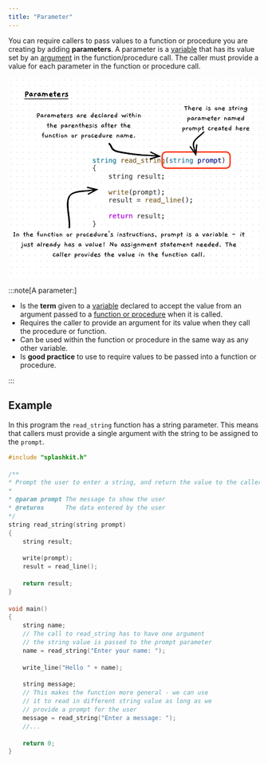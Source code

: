 ```yaml
---
title: "Parameter"
---
```


You can require callers to pass values to a function or procedure you are creating by adding **parameters**. A parameter is a [variable](/book/part-1-instructions/1-sequence-and-data/1-concepts/07-variable) that has its value set by an [argument](/book/part-1-instructions/1-sequence-and-data/1-concepts/02-method#arguments) in the function/procedure call. The caller must provide a value for each parameter in the function or procedure call.

![Annotated code for a parameter](./images/param-pano.png)

:::note[A parameter:]

- Is the **term** given to a [variable](/book/part-1-instructions/1-sequence-and-data/1-concepts/07-variable) declared to accept the value from an argument passed to a [function or procedure](/book/part-2-organised-code/2-organising-code/1-concepts/01-0-functions-and-procedures) when it is called.
- Requires the caller to provide an argument for its value when they call the procedure or function.
- Can be used within the function or procedure in the same way as any other variable.
- Is **good practice** to use to require values to be passed into a function or procedure.

:::

## Example

In this program the `read_string` function has a string parameter. This means that callers must provide a single argument with the string to be assigned to the `prompt`.

```cpp
#include "splashkit.h"

/**
* Prompt the user to enter a string, and return the value to the caller.
*
* @param prompt The message to show the user
* @returns      The data entered by the user
*/
string read_string(string prompt)
{
    string result;

    write(prompt);
    result = read_line();

    return result;
}

void main()
{
    string name;
    // The call to read_string has to have one argument
    // the string value is passed to the prompt parameter
    name = read_string("Enter your name: ");
    
    write_line("Hello " + name);

    string message;
    // This makes the function more general - we can use
    // it to read in different string value as long as we
    // provide a prompt for the user
    message = read_string("Enter a message: ");
    //...

    return 0;
}
```

